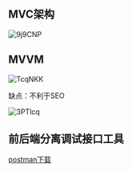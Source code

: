 
## MVC架构

![9j9CNP](https://gitee.com/yirufeng/images/raw/master/uPic/9j9CNP.png)

## MVVM

![TcqNKK](https://gitee.com/yirufeng/images/raw/master/uPic/TcqNKK.png)

缺点：不利于SEO



![3PTlcq](https://gitee.com/yirufeng/images/raw/master/uPic/3PTlcq.png)

## 前后端分离调试接口工具

[postman下载](https://www.postman.com/downloads/)

